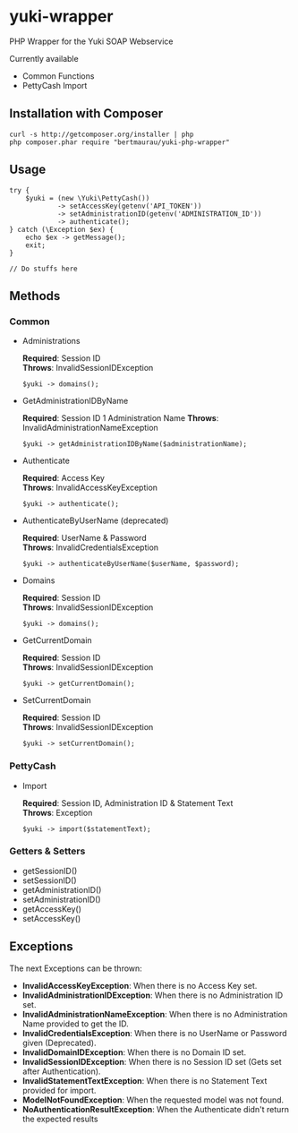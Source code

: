 # yuki-wrapper
PHP Wrapper for the Yuki SOAP Webservice

Currently available
 - Common Functions
 - PettyCash Import

## Installation with Composer

    curl -s http://getcomposer.org/installer | php
    php composer.phar require "bertmaurau/yuki-php-wrapper"
    
## Usage

    try {
        $yuki = (new \Yuki\PettyCash())
                -> setAccessKey(getenv('API_TOKEN'))
                -> setAdministrationID(getenv('ADMINISTRATION_ID'))
                -> authenticate();
    } catch (\Exception $ex) {
        echo $ex -> getMessage();
        exit;
    }

    // Do stuffs here

## Methods

### Common

 - Administrations
 
   **Required**: Session ID  
   **Throws**: InvalidSessionIDException
 
       $yuki -> domains();
       
 - GetAdministrationIDByName
 
   **Required**: Session ID 1 Administration Name
   **Throws**: InvalidAdministrationNameException
 
       $yuki -> getAdministrationIDByName($administrationName);

 - Authenticate 
 
   **Required**: Access Key  
   **Throws**: InvalidAccessKeyException
 
       $yuki -> authenticate();
 
 - AuthenticateByUserName (deprecated)
 
   **Required**: UserName & Password  
   **Throws**: InvalidCredentialsException
 
       $yuki -> authenticateByUserName($userName, $password);

 - Domains
 
   **Required**: Session ID  
   **Throws**: InvalidSessionIDException
 
       $yuki -> domains();

 - GetCurrentDomain
 
   **Required**: Session ID  
   **Throws**: InvalidSessionIDException
 
       $yuki -> getCurrentDomain();

 - SetCurrentDomain
 
   **Required**: Session ID  
   **Throws**: InvalidSessionIDException
 
       $yuki -> setCurrentDomain();


### PettyCash

 - Import
 
   **Required**: Session ID, Administration ID & Statement Text  
   **Throws**: Exception  
 
       $yuki -> import($statementText);

### Getters & Setters

 - getSessionID() 
 - setSessionID() 
 - getAdministrationID() 
 - setAdministrationID() 
 - getAccessKey() 
 - setAccessKey() 

## Exceptions

The next Exceptions can be thrown:

 - **InvalidAccessKeyException**: When there is no Access Key set.
 - **InvalidAdministrationIDException**: When there is no Administration ID set.
 - **InvalidAdministrationNameException**: When there is no Administration Name provided to get the ID.
 - **InvalidCredentialsException**: When there is no UserName or Password given (Deprecated).
 - **InvalidDomainIDException**: When there is no Domain ID set.
 - **InvalidSessionIDException**: When there is no Session ID set (Gets set after Authentication).
 - **InvalidStatementTextException**: When there is no Statement Text provided for import.
 - **ModelNotFoundException**: When the requested model was not found.
 - **NoAuthenticationResultException**: When the Authenticate didn't return the expected results
